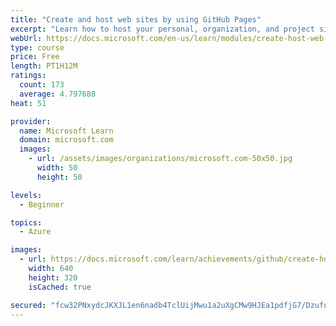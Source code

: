 ```yaml
---
title: "Create and host web sites by using GitHub Pages"
excerpt: "Learn how to host your personal, organization, and project sites for free with GitHub Pages."
webUrl: https://docs.microsoft.com/en-us/learn/modules/create-host-web-sites-github-pages/
type: course
price: Free
length: PT1H12M
ratings:
  count: 173
  average: 4.797688
heat: 51

provider:
  name: Microsoft Learn
  domain: microsoft.com
  images:
    - url: /assets/images/organizations/microsoft.com-50x50.jpg
      width: 50
      height: 50

levels:
  - Beginner

topics:
  - Azure

images:
  - url: https://docs.microsoft.com/learn/achievements/github/create-host-web-sites-github-pages-social.png
    width: 640
    height: 320
    isCached: true

secured: "fcw32PNxydcJKXJL1en6nadb4TclUijMwu1a2uXgCMw9HJEa1pdfjG7/DzufnYMFIWjpabuCqdZd9vtzgM95ptIHcbWe/WiYOQYVpUEbmiLTKjMOGJd+fd66sEmpjdkOnsnQXwri9xpFZAaXBfZRIEWfy6sjsaKxSDUQ3+l36qszGpn4YQGwu7lwd0pESOUTYCa6svqPr2gNXsuJ2sofpa9hxNXurJInKHCe8pMp/e+mqjksjm+tSvnBuhLZx/5cif3OQ36qAxCxhH/D7jSyyll9uNuiHzMAp6hwcINm39gW6Y2CNFt1UcYcQzD0y1sugyCs5HQe7u1+KNQU4Caqd6SKXqpfnxM/bdPPhKgTFkEOGGWIAKd9CE5mDnvADmVO9m3nSRtkPhxBd3PRKTTC/vK9e4T3P4ewcDb/USg6abI=;A//ctGFKXq5SLwWLxb2ZIA=="
---
```


